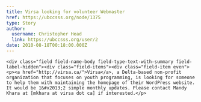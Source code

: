 ```yaml
---
title: Virsa looking for volunteer Webmaster 
href: https://ubccsss.org/node/1375
type: Story
author:
  username: Christopher Head
  link: https://ubccsss.org/user/2
date: 2010-08-18T00:18:00.000Z
---
```



    <div class="field field-name-body field-type-text-with-summary field-label-hidden"><div class="field-items"><div class="field-item even"><p><a href="http://virsa.ca/">Virsa</a>, a Delta-based non-profit organization that focuses on youth programming, is looking for someone to help them with maintaining the homepage of their WordPress website. It would be 1&#x2013;2 simple monthly updates. Please contact Mandy Khara at [mkhara at virsa dot ca] if interested.</p>
</div></div></div>    <footer>
          </footer>
    